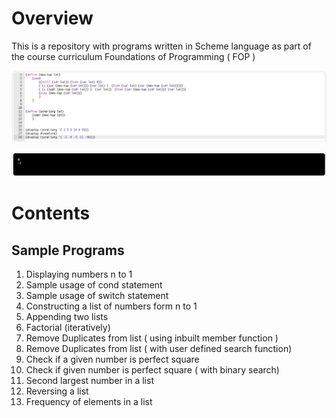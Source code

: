 # Overview

This is a repository with programs written in Scheme language as part of the course curriculum Foundations of Programming ( FOP )

![alt text](./assets/img1.png)

![alt text](./assets/Screenshot%202023-08-26%20at%2011.04.06%20AM.png)

# Contents

## Sample Programs

1. Displaying numbers n to 1
2. Sample usage of cond statement
3. Sample usage of switch statement
4. Constructing a list of numbers form n to 1
5. Appending two lists
6. Factorial (iteratively)
7. Remove Duplicates from list ( using inbuilt member function )
8. Remove Duplicates from list ( with user defined search function)
9. Check if a given number is perfect square
10. Check if given number is perfect square ( with binary search)
11. Second largest number in a list
12. Reversing a list
13. Frequency of elements in a list

